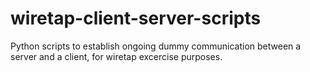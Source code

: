 # wiretap-client-server-scripts
Python scripts to establish ongoing dummy communication between a server and a client, for wiretap excercise purposes.
